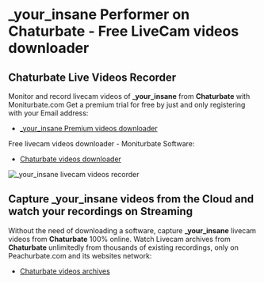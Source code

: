 # _your_insane Performer on Chaturbate - Free LiveCam videos downloader

## Chaturbate Live Videos Recorder

Monitor and record livecam videos of **_your_insane** from **Chaturbate** with Moniturbate.com
Get a premium trial for free by just and only registering with your Email address:
* [_your_insane Premium videos downloader](https://moniturbate.com/request-demo-licence-key.html)

Free livecam videos downloader - Moniturbate Software:
* [Chaturbate videos downloader](https://moniturbate.com/moniturbate-download-software.html)

![_your_insane livecam videos recorder](https://peachurnet.com/templates/moniturbate-software.png)


## Capture _your_insane videos from the Cloud and watch your recordings on Streaming

Without the need of downloading a software, capture **_your_insane** livecam videos from **Chaturbate** 100% online.
Watch Livecam archives from **Chaturbate** unlimitedly from thousands of existing recordings, only on Peachurbate.com and its websites network:
* [Chaturbate videos archives](https://peachurnet.com/)